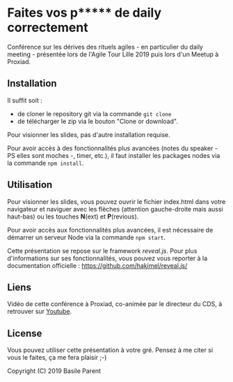 # Faites vos p***** de daily correctement

Conférence sur les dérives des rituels agiles - en particulier du daily meeting - 
présentée lors de l'Agile Tour Lille 2019 puis lors d'un Meetup à Proxiad.

## Installation
Il suffit soit :
- de cloner le repository git via la commande `git clone`
- de télécharger le zip via le bouton "Clone or download".

Pour visionner les slides, pas d'autre installation requise.

Pour avoir accès à des fonctionnalités plus avancées (notes du speaker - PS elles sont moches -, timer, etc.),
il faut installer les packages nodes via la commande `npm install`.

## Utilisation
Pour visionner les slides, vous pouvez ouvrir le fichier index.html dans votre navigateur 
et naviguer avec les flèches (attention gauche-droite mais aussi haut-bas) 
ou les touches **N**(ext) et **P**(revious).

Pour avoir accès aux fonctionnalités plus avancées, il est nécessaire de démarrer un serveur Node 
via la commande `npm start`.

Cette présentation se repose sur le framework *reveal.js*. Pour plus d'informations sur ses fonctionnalités,
vous pouvez vous reporter à la documentation officielle : https://github.com/hakimel/reveal.js/

## Liens
Vidéo de cette conférence à Proxiad, co-animée par le directeur du CDS, 
à retrouver sur [Youtube](https://www.youtube.com/watch?v=H6zjMIaxAK8&list=PL6YFJ5QFmN1QEsRqJQUylJQx5eidTF805).

## License
Vous pouvez utiliser cette présentation à votre gré. Pensez à me citer si vous le faites, ça me fera plaisir ;-)
  
Copyright (C) 2019 Basile Parent